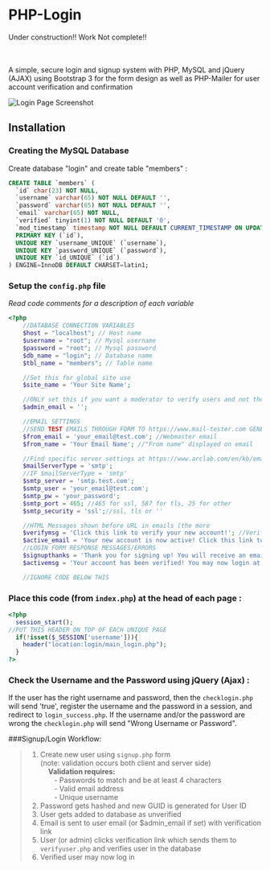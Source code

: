 PHP-Login
=========

Under construction!! Work Not complete!!
<br><br><br>

A simple, secure login and signup system with PHP, MySQL and jQuery (AJAX) using Bootstrap 3 for the form design as well as PHP-Mailer for user account verification and confirmation

<img src="https://raw.githubusercontent.com/fethica/PHP-Login/master/login/images/screenshot.png" alt="Login Page Screenshot" />

## Installation

### Creating the MySQL Database

Create database "login" and create table "members" :

```sql
CREATE TABLE `members` (
  `id` char(23) NOT NULL,
  `username` varchar(65) NOT NULL DEFAULT '',
  `password` varchar(65) NOT NULL DEFAULT '',
  `email` varchar(65) NOT NULL,
  `verified` tinyint(1) NOT NULL DEFAULT '0',
  `mod_timestamp` timestamp NOT NULL DEFAULT CURRENT_TIMESTAMP ON UPDATE CURRENT_TIMESTAMP,
  PRIMARY KEY (`id`),
  UNIQUE KEY `username_UNIQUE` (`username`),
  UNIQUE KEY `password_UNIQUE` (`password`),
  UNIQUE KEY `id_UNIQUE` (`id`)
) ENGINE=InnoDB DEFAULT CHARSET=latin1;
```

### Setup the `config.php` file
<i>Read code comments for a description of each variable</i>

```php
<?php
	//DATABASE CONNECTION VARIABLES
	$host = "localhost"; // Host name
	$username = "root"; // Mysql username
	$password = "root"; // Mysql password
	$db_name = "login"; // Database name
	$tbl_name = "members"; // Table name

	//Set this for global site use
	$site_name = 'Your Site Name';

	//ONLY set this if you want a moderator to verify users and not the users themselves, otherwise leave blank or comment out
	$admin_email = '';

	//EMAIL SETTINGS
	//SEND TEST EMAILS THROUGH FORM TO https://www.mail-tester.com GENERATED ADDRESS FOR SPAM RATING AND TIPS
	$from_email = 'your_email@test.com'; //Webmaster email
	$from_name = 'Your Email Name'; //"From name" displayed on email

	//Find specific server settings at https://www.arclab.com/en/kb/email/list-of-smtp-and-pop3-servers-mailserver-list.html
	$mailServerType = 'smtp';
	//IF $mailServerType = 'smtp'
	$smtp_server = 'smtp.test.com';
	$smtp_user = 'your_email@test.com';
	$smtp_pw = 'your_password';
	$smtp_port = 465; //465 for ssl, 587 for tls, 25 for other
	$smtp_security = 'ssl';//ssl, tls or ''

	//HTML Messages shown before URL in emails (the more
	$verifymsg = 'Click this link to verify your new account!'; //Verify email message
	$active_email = 'Your new account is now active! Click this link to log in!';//Active email message
	//LOGIN FORM RESPONSE MESSAGES/ERRORS
	$signupthanks = 'Thank you for signing up! You will receive an email shortly confirming the verification of your account.';
	$activemsg = 'Your account has been verified! You may now login at <br><a href="'.$signin_url.'">'.$signin_url.'</a>';

	//IGNORE CODE BELOW THIS
```
### Place this code (from `index.php`) at the head of each page :
```php
<?php
  session_start();
//PUT THIS HEADER ON TOP OF EACH UNIQUE PAGE
  if(!isset($_SESSION['username'])){
    header("location:login/main_login.php");
  }
?>
```

### Check the Username and the Password using jQuery (Ajax) :

If the user has the right username and password, then the `checklogin.php` will send 'true', register the username and the password in a session, and redirect to `login_success.php`.
If the username and/or the password are wrong the `checklogin.php` will send "Wrong Username or Password".


###Signup/Login Workflow:
> 1) Create new user using `signup.php` form   
> (note: validation occurs both client and server side)    
> &nbsp;&nbsp;&nbsp;&nbsp;<b>Validation requires: </b>   
> &nbsp;&nbsp;&nbsp;&nbsp;&nbsp;&nbsp; - Passwords to match and be at least 4 characters    
> &nbsp;&nbsp;&nbsp;&nbsp;&nbsp;&nbsp; - Valid email address     
> &nbsp;&nbsp;&nbsp;&nbsp;&nbsp;&nbsp; - Unique username  
> 2) Password gets hashed and new GUID is generated for User ID   
> 3) User gets added to database as unverified  
> 4) Email is sent to user email (or $admin_email if set) with verification link   
> 5) User (or admin) clicks verification link which sends them to `verifyuser.php` and verifies user in the database    
> 6) Verified user may now log in
